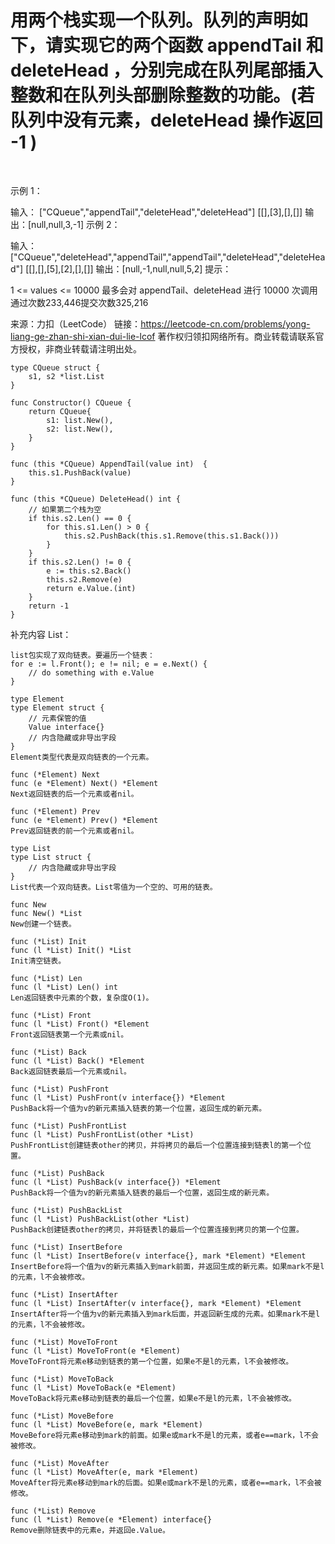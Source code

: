# 用两个栈实现一个队列。队列的声明如下，请实现它的两个函数 appendTail 和 deleteHead ，分别完成在队列尾部插入整数和在队列头部删除整数的功能。(若队列中没有元素，deleteHead 操作返回 -1 )

 

示例 1：

输入：
["CQueue","appendTail","deleteHead","deleteHead"]
[[],[3],[],[]]
输出：[null,null,3,-1]
示例 2：

输入：
["CQueue","deleteHead","appendTail","appendTail","deleteHead","deleteHead"]
[[],[],[5],[2],[],[]]
输出：[null,-1,null,null,5,2]
提示：

1 <= values <= 10000
最多会对 appendTail、deleteHead 进行 10000 次调用
通过次数233,446提交次数325,216

来源：力扣（LeetCode）
链接：https://leetcode-cn.com/problems/yong-liang-ge-zhan-shi-xian-dui-lie-lcof
著作权归领扣网络所有。商业转载请联系官方授权，非商业转载请注明出处。

```
type CQueue struct {
    s1, s2 *list.List
}

func Constructor() CQueue {
    return CQueue{
        s1: list.New(),
        s2: list.New(),
    }
}

func (this *CQueue) AppendTail(value int)  {
    this.s1.PushBack(value)
}

func (this *CQueue) DeleteHead() int {
    // 如果第二个栈为空
    if this.s2.Len() == 0 {
        for this.s1.Len() > 0 {
            this.s2.PushBack(this.s1.Remove(this.s1.Back()))
        }
    }
    if this.s2.Len() != 0 {
        e := this.s2.Back()
        this.s2.Remove(e)
        return e.Value.(int)
    }
    return -1
}
```

补充内容 List：
```
list包实现了双向链表。要遍历一个链表：
for e := l.Front(); e != nil; e = e.Next() {
	// do something with e.Value
}

type Element
type Element struct {
    // 元素保管的值
    Value interface{}
    // 内含隐藏或非导出字段
}
Element类型代表是双向链表的一个元素。

func (*Element) Next
func (e *Element) Next() *Element
Next返回链表的后一个元素或者nil。

func (*Element) Prev
func (e *Element) Prev() *Element
Prev返回链表的前一个元素或者nil。

type List
type List struct {
    // 内含隐藏或非导出字段
}
List代表一个双向链表。List零值为一个空的、可用的链表。

func New
func New() *List
New创建一个链表。

func (*List) Init
func (l *List) Init() *List
Init清空链表。

func (*List) Len
func (l *List) Len() int
Len返回链表中元素的个数，复杂度O(1)。

func (*List) Front
func (l *List) Front() *Element
Front返回链表第一个元素或nil。

func (*List) Back
func (l *List) Back() *Element
Back返回链表最后一个元素或nil。

func (*List) PushFront
func (l *List) PushFront(v interface{}) *Element
PushBack将一个值为v的新元素插入链表的第一个位置，返回生成的新元素。

func (*List) PushFrontList
func (l *List) PushFrontList(other *List)
PushFrontList创建链表other的拷贝，并将拷贝的最后一个位置连接到链表l的第一个位置。

func (*List) PushBack
func (l *List) PushBack(v interface{}) *Element
PushBack将一个值为v的新元素插入链表的最后一个位置，返回生成的新元素。

func (*List) PushBackList
func (l *List) PushBackList(other *List)
PushBack创建链表other的拷贝，并将链表l的最后一个位置连接到拷贝的第一个位置。

func (*List) InsertBefore
func (l *List) InsertBefore(v interface{}, mark *Element) *Element
InsertBefore将一个值为v的新元素插入到mark前面，并返回生成的新元素。如果mark不是l的元素，l不会被修改。

func (*List) InsertAfter
func (l *List) InsertAfter(v interface{}, mark *Element) *Element
InsertAfter将一个值为v的新元素插入到mark后面，并返回新生成的元素。如果mark不是l的元素，l不会被修改。

func (*List) MoveToFront
func (l *List) MoveToFront(e *Element)
MoveToFront将元素e移动到链表的第一个位置，如果e不是l的元素，l不会被修改。

func (*List) MoveToBack
func (l *List) MoveToBack(e *Element)
MoveToBack将元素e移动到链表的最后一个位置，如果e不是l的元素，l不会被修改。

func (*List) MoveBefore
func (l *List) MoveBefore(e, mark *Element)
MoveBefore将元素e移动到mark的前面。如果e或mark不是l的元素，或者e==mark，l不会被修改。

func (*List) MoveAfter
func (l *List) MoveAfter(e, mark *Element)
MoveAfter将元素e移动到mark的后面。如果e或mark不是l的元素，或者e==mark，l不会被修改。

func (*List) Remove
func (l *List) Remove(e *Element) interface{}
Remove删除链表中的元素e，并返回e.Value。









```